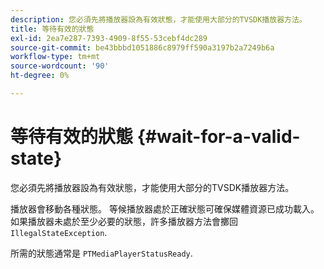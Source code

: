 ```yaml
---
description: 您必須先將播放器設為有效狀態，才能使用大部分的TVSDK播放器方法。
title: 等待有效的狀態
exl-id: 2ea7e287-7393-4909-8f55-53cebf4dc289
source-git-commit: be43bbbd1051886c8979ff590a3197b2a7249b6a
workflow-type: tm+mt
source-wordcount: '90'
ht-degree: 0%

---
```


# 等待有效的狀態 {#wait-for-a-valid-state}

您必須先將播放器設為有效狀態，才能使用大部分的TVSDK播放器方法。

播放器會移動各種狀態。 等候播放器處於正確狀態可確保媒體資源已成功載入。 如果播放器未處於至少必要的狀態，許多播放器方法會擲回 `IllegalStateException`.

所需的狀態通常是 `PTMediaPlayerStatusReady`.

